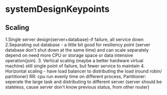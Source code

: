 # systemDesignKeypoints

## Scaling

1.Single server design(server+database)-if failure, all service down
2.Separating out database - a little bit good for resiliency point (server database don't shut down at the same time) and can scale separately depend on need more CPU or storage space or data intensive operation(join).
3. Vertical scaling (maybe a better hardware virtual machine)  still single point of failure, but fewer service to maintain
4. Horizontal scaling - have load balancer to distributing the load (round robin/ partitioner)
RR: cpu run evenly time on different process, Partitioner: seperate the large task and distributing to different server (server should be stateless, cause server don't know previous status, from other router)


